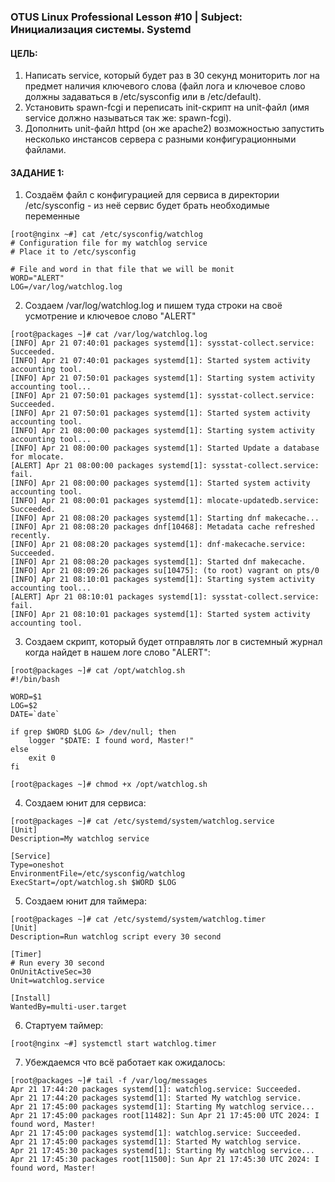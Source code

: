 ### OTUS Linux Professional Lesson #10 | Subject: Инициализация системы. Systemd

#### ЦЕЛЬ:
1. Написать service, который будет раз в 30 секунд мониторить лог на предмет наличия ключевого слова (файл лога и ключевое слово должны задаваться в /etc/sysconfig или в /etc/default).
2. Установить spawn-fcgi и переписать init-скрипт на unit-файл (имя service должно называться так же: spawn-fcgi).
3. Дополнить unit-файл httpd (он же apache2) возможностью запустить несколько инстансов сервера с разными конфигурационными файлами.

#### ЗАДАНИЕ 1:
1.  Создаём файл с конфигурацией для сервиса в директории /etc/sysconfig - из неё сервис будет брать необходимые переменные
```
[root@nginx ~#] cat /etc/sysconfig/watchlog
# Configuration file for my watchlog service
# Place it to /etc/sysconfig

# File and word in that file that we will be monit
WORD="ALERT"
LOG=/var/log/watchlog.log
```
2. Cоздаем /var/log/watchlog.log и пишем туда строки на своё усмотрение и ключевое слово "ALERT"
```
[root@packages ~]# cat /var/log/watchlog.log
[INFO] Apr 21 07:40:01 packages systemd[1]: sysstat-collect.service: Succeeded.
[INFO] Apr 21 07:40:01 packages systemd[1]: Started system activity accounting tool.
[INFO] Apr 21 07:50:01 packages systemd[1]: Starting system activity accounting tool...
[INFO] Apr 21 07:50:01 packages systemd[1]: sysstat-collect.service: Succeeded.
[INFO] Apr 21 07:50:01 packages systemd[1]: Started system activity accounting tool.
[INFO] Apr 21 08:00:00 packages systemd[1]: Starting system activity accounting tool...
[INFO] Apr 21 08:00:00 packages systemd[1]: Started Update a database for mlocate.
[ALERT] Apr 21 08:00:00 packages systemd[1]: sysstat-collect.service: fail.
[INFO] Apr 21 08:00:00 packages systemd[1]: Started system activity accounting tool.
[INFO] Apr 21 08:00:01 packages systemd[1]: mlocate-updatedb.service: Succeeded.
[INFO] Apr 21 08:08:20 packages systemd[1]: Starting dnf makecache...
[INFO] Apr 21 08:08:20 packages dnf[10468]: Metadata cache refreshed recently.
[INFO] Apr 21 08:08:20 packages systemd[1]: dnf-makecache.service: Succeeded.
[INFO] Apr 21 08:08:20 packages systemd[1]: Started dnf makecache.
[INFO] Apr 21 08:09:26 packages su[10475]: (to root) vagrant on pts/0
[INFO] Apr 21 08:10:01 packages systemd[1]: Starting system activity accounting tool...
[ALERT] Apr 21 08:10:01 packages systemd[1]: sysstat-collect.service: fail.
[INFO] Apr 21 08:10:01 packages systemd[1]: Started system activity accounting tool.
```
3. Создаем скрипт, который будет отправлять лог в системный журнал когда найдет в нашем логе слово "ALERT":
```
[root@packages ~]# cat /opt/watchlog.sh
#!/bin/bash

WORD=$1
LOG=$2
DATE=`date`

if grep $WORD $LOG &> /dev/null; then
    logger "$DATE: I found word, Master!"
else
    exit 0
fi
```
```
[root@packages ~]# chmod +x /opt/watchlog.sh
```
4. Создаем юнит для сервиса:
```
[root@packages ~]# cat /etc/systemd/system/watchlog.service
[Unit]
Description=My watchlog service

[Service]
Type=oneshot
EnvironmentFile=/etc/sysconfig/watchlog
ExecStart=/opt/watchlog.sh $WORD $LOG
```
5. Создаем юнит для таймера:
```
[root@packages ~]# cat /etc/systemd/system/watchlog.timer
[Unit]
Description=Run watchlog script every 30 second

[Timer]
# Run every 30 second
OnUnitActiveSec=30
Unit=watchlog.service

[Install]
WantedBy=multi-user.target
```
6. Стартуем таймер:
```
[root@nginx ~#] systemctl start watchlog.timer
```
7. Убеждаемся что всё работает как ожидалось:
```
[root@packages ~]# tail -f /var/log/messages
Apr 21 17:44:20 packages systemd[1]: watchlog.service: Succeeded.
Apr 21 17:44:20 packages systemd[1]: Started My watchlog service.
Apr 21 17:45:00 packages systemd[1]: Starting My watchlog service...
Apr 21 17:45:00 packages root[11482]: Sun Apr 21 17:45:00 UTC 2024: I found word, Master!
Apr 21 17:45:00 packages systemd[1]: watchlog.service: Succeeded.
Apr 21 17:45:00 packages systemd[1]: Started My watchlog service.
Apr 21 17:45:30 packages systemd[1]: Starting My watchlog service...
Apr 21 17:45:30 packages root[11500]: Sun Apr 21 17:45:30 UTC 2024: I found word, Master!
```

